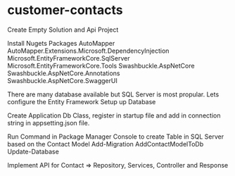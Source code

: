 # customer-contacts


Create Empty Solution and Api Project

Install Nugets Packages
AutoMapper
AutoMapper.Extensions.Microsoft.DependencyInjection
Microsoft.EntityFrameworkCore.SqlServer
Microsoft.EntityFrameworkCore.Tools
Swashbuckle.AspNetCore
Swashbuckle.AspNetCore.Annotations
Swashbuckle.AspNetCore.SwaggerUI


There are many database available but SQL Server is most propular. Lets configure the Entity Framework
Setup up Database 

Create Application Db Class, register in startup file and add in connection string in appsetting.json file.

Run Command in Package Manager Console to create Table in SQL Server based on the Contact Model
Add-Migration AddContactModelToDb
Update-Database

Implement API for Contact => Repository, Services, Controller and Response